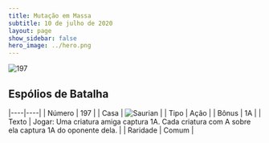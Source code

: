 ```yaml
---
title: Mutação em Massa
subtitle: 10 de julho de 2020
layout: page
show_sidebar: false
hero_image: ../hero.png
---
```


![197](https://cdn.keyforgegame.com/media/card_front/pt/479_197_FWF69HXX265H_pt.png)

## Espólios de Batalha

|----|----|
| Número | 197 |
| Casa | ![Saurian](https://archonarcana.com/images/thumb/9/9e/Saurian_P.png/22px-Saurian_P.png "Sauro") |
| Tipo | Ação |
| Bônus | 1A |
| Texto | Jogar: Uma criatura amiga captura 1A. Cada criatura com A sobre ela captura 1A do oponente dela. |
| Raridade | Comum |
